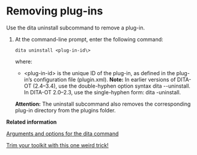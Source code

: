 # Removing plug-ins

Use the dita uninstall subcommand to remove a plug-in.

1.  At the command-line prompt, enter the following command:

    ```syntax-bash
    dita uninstall <plug-in-id\>
    ```

    where:

    -   <plug-in-id\> is the unique ID of the plug-in, as defined in the plug-in’s configuration file \(plugin.xml\).
    **Note:** In earlier versions of DITA-OT \(2.4–3.4\), use the double-hyphen option syntax dita --uninstall. In DITA-OT 2.0–2.3, use the single-hyphen form: dita -uninstall.

    **Attention:** The uninstall subcommand also removes the corresponding plug-in directory from the plugins folder.


**Related information**  


[Arguments and options for the dita command](../parameters/dita-command-arguments.md)

[Trim your toolkit with this one weird trick!](https://www.oxygenxml.com/events/2019/dita-ot_day.html#trim_your_toolkit)

